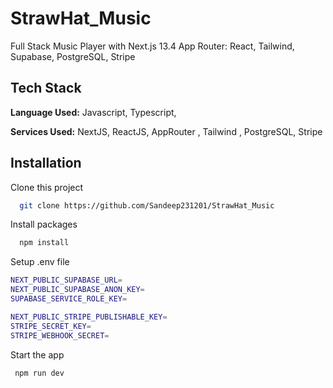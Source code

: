 
# StrawHat_Music

Full Stack Music Player with Next.js 13.4 App Router: React, Tailwind, Supabase, PostgreSQL, Stripe


## Tech Stack

**Language Used:** Javascript, Typescript,  

**Services Used:** NextJS, ReactJS, AppRouter , Tailwind , PostgreSQL, Stripe




## Installation

Clone this project

```bash
  git clone https://github.com/Sandeep231201/StrawHat_Music
```
Install packages

```bash
  npm install
```
Setup .env file

```bash
NEXT_PUBLIC_SUPABASE_URL=
NEXT_PUBLIC_SUPABASE_ANON_KEY=
SUPABASE_SERVICE_ROLE_KEY=

NEXT_PUBLIC_STRIPE_PUBLISHABLE_KEY=
STRIPE_SECRET_KEY=
STRIPE_WEBHOOK_SECRET=
```
Start the app

```bash
 npm run dev
```

